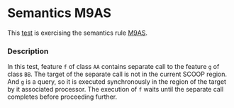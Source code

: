 # Semantics M9AS

This [test](.) is exercising the semantics rule [M9AS](../Readme.md).

### Description

In this test, feature `f` of class `AA` contains separate call to the feature `g` of class `BB`. The target of the separate call is not in the current SCOOP region. And `g` is a query, so it is executed synchronously in the region of the target by it associated processor. The execution of `f` waits until the separate call completes before proceeding further.
